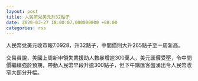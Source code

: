```yaml
---
layout: post
title: 人民幣兌美元升32點子
date: 2020-03-27 18:00:07.000000000 +08:00
categories: rss
---
```


人民幣兌美元收市報7.0928，升32點子，中間價則大升265點子至一周新高。

交易員說，美國上周新申領失業援助人數暴增逾300萬人，美元匯價受壓，令中間價繼續強於預期，帶動人民幣早段升逾300點子，但下午購匯客盤湧出令人民幣收窄大部分升幅。
